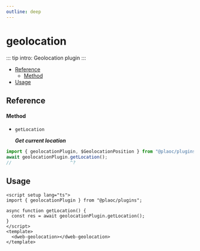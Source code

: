 ```yaml
---
outline: deep
---
```


# geolocation

<Badges name="@plaoc/plugins" />

::: tip intro:
Geolocation plugin
:::

- [Reference](#reference)
  - [Method](#method)
- [Usage](#usage)

## Reference

#### Method

- `getLocation`

  **_Get current location_**

```ts twoslash
import { geolocationPlugin, $GeolocationPosition } from "@plaoc/plugins";
await geolocationPlugin.getLocation();
//                      ^?
```

## Usage

```vue {5}
<script setup lang="ts">
import { geolocationPlugin } from "@plaoc/plugins";

async function getLocation() {
  const res = await geolocationPlugin.getLocation();
}
</script>
<template>
  <dweb-geolocation></dweb-geolocation>
</template>
```
